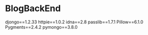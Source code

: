 # BlogBackEnd
djongo==1.2.33
httpie==1.0.2
idna==2.8
passlib==1.7.1
Pillow==6.1.0
Pygments==2.4.2
pymongo==3.8.0
